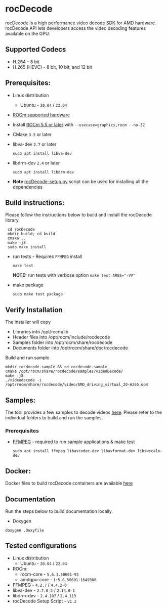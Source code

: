 # rocDecode
rocDecode is a high performance video decode SDK for AMD hardware. rocDecode API lets developers access the video decoding features available on the GPU.

## Supported Codecs
* H.264 - 8 bit
* H.265 (HEVC) - 8 bit, 10 bit, and 12 bit

## Prerequisites:

* Linux distribution
  + Ubuntu - `20.04` / `22.04`

* [ROCm supported hardware](https://rocm.docs.amd.com/en/latest/release/gpu_os_support.html)

* Install [ROCm 5.5 or later](https://rocmdocs.amd.com/en/latest/deploy/linux/installer/install.html) with `--usecase=graphics,rocm --no-32`

* CMake `3.5` or later

* libva-dev `2.7` or later
  ```
  sudo apt install libva-dev
  ```

* libdrm-dev `2.4` or later
  ```
  sudo apt install libdrm-dev
  ```

* **Note** [rocDecode-setup.py](rocDecode-setup.py) script can be used for installing all the dependencies

## Build instructions:
Please follow the instructions below to build and install the rocDecode library.

```
 cd rocDecode
 mkdir build; cd build
 cmake ..
 make -j8
 sudo make install
```

* run tests - Requires `FFMPEG` install
  ```
  make test
  ```
  **NOTE:** run tests with verbose option `make test ARGS="-VV"`

* make package
  ```
  sudo make test package
  ```

## Verify Installation

The installer will copy

* Libraries into /opt/rocm/lib
* Header files into /opt/rocm/include/rocdecode
* Samples folder into /opt/rocm/share/rocdecode
* Documents folder into /opt/rocm/share/doc/rocdecode

Build and run sample

```
mkdir rocdecode-sample && cd rocdecode-sample
cmake /opt/rocm/share/rocdecode/samples/videoDecode/
make -j8
./videodecode -i /opt/rocm/share/rocdecode/video/AMD_driving_virtual_20-H265.mp4
```

## Samples:
The tool provides a few samples to decode videos [here](samples/). Please refer to the individual folders to build and run the samples.

### Prerequisites

* [FFMPEG](https://ffmpeg.org/about.html) - required to run sample applications & make test
  ```
  sudo apt install ffmpeg libavcodec-dev libavformat-dev libswscale-dev
  ```

## Docker:
Docker files to build rocDecode containers are available [here](docker/)

## Documentation

Run the steps below to build documentation locally.

* Doxygen 
```
doxygen .Doxyfile
```

## Tested configurations

* Linux distribution
  + Ubuntu - `20.04` / `22.04`
* ROCm: 
  + rocm-core - `5.6.1.50601-93`
  + amdgpu-core - `1:5.6.50601-1649308`
* FFMPEG - `4.2.7` / `4.4.2-0`
* libva-dev - `2.7.0-2` / `2.14.0-1`
* libdrm-dev - `2.4.107` / `2.4.113`
* rocDecode Setup Script - `V1.2`